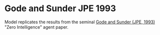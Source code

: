 # Gode and Sunder JPE 1993
Model replicates the results from the seminal [Gode and Sunder (JPE, 1993)](http://www2.econ.iastate.edu/tesfatsi/Gode%20and%20Sunder-JPE.pdf) "Zero Intelligence" agent paper.
